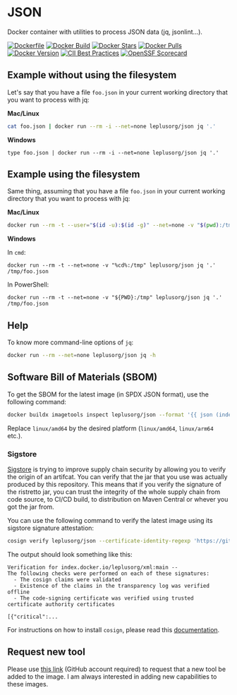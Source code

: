 # JSON

Docker container with utilities to process JSON data (jq, jsonlint...).

[![Dockerfile](https://img.shields.io/badge/GitHub-Dockerfile-blue)](json/Dockerfile)
[![Docker Build](https://github.com/leplusorg/docker-json/workflows/Docker/badge.svg)](https://github.com/leplusorg/docker-json/actions?query=workflow:"Docker")
[![Docker Stars](https://img.shields.io/docker/stars/leplusorg/json)](https://hub.docker.com/r/leplusorg/json)
[![Docker Pulls](https://img.shields.io/docker/pulls/leplusorg/json)](https://hub.docker.com/r/leplusorg/json)
[![Docker Version](https://img.shields.io/docker/v/leplusorg/json?sort=semver)](https://hub.docker.com/r/leplusorg/json)
[![CII Best Practices](https://bestpractices.coreinfrastructure.org/projects/10070/badge)](https://bestpractices.coreinfrastructure.org/projects/10070)
[![OpenSSF Scorecard](https://api.securityscorecards.dev/projects/github.com/leplusorg/docker-json/badge)](https://securityscorecards.dev/viewer/?uri=github.com/leplusorg/docker-json)

## Example without using the filesystem

Let's say that you have a file `foo.json` in your current working directory that you want to process with jq:

**Mac/Linux**

```bash
cat foo.json | docker run --rm -i --net=none leplusorg/json jq '.'
```

**Windows**

```batch
type foo.json | docker run --rm -i --net=none leplusorg/json jq '.'
```

## Example using the filesystem

Same thing, assuming that you have a file `foo.json` in your current working directory that you want to process with jq:

**Mac/Linux**

```bash
docker run --rm -t --user="$(id -u):$(id -g)" --net=none -v "$(pwd):/tmp" leplusorg/json jq '.' /tmp/foo.json
```

**Windows**

In `cmd`:

```batch
docker run --rm -t --net=none -v "%cd%:/tmp" leplusorg/json jq '.' /tmp/foo.json
```

In PowerShell:

```pwsh
docker run --rm -t --net=none -v "${PWD}:/tmp" leplusorg/json jq '.' /tmp/foo.json
```

## Help

To know more command-line options of `jq`:

```bash
docker run --rm --net=none leplusorg/json jq -h
```

## Software Bill of Materials (SBOM)

To get the SBOM for the latest image (in SPDX JSON format), use the
following command:

```bash
docker buildx imagetools inspect leplusorg/json --format '{{ json (index .SBOM "linux/amd64").SPDX }}'
```

Replace `linux/amd64` by the desired platform (`linux/amd64`, `linux/arm64` etc.).

### Sigstore

[Sigstore](https://docs.sigstore.dev) is trying to improve supply
chain security by allowing you to verify the origin of an
artifcat. You can verify that the jar that you use was actually
produced by this repository. This means that if you verify the
signature of the ristretto jar, you can trust the integrity of the
whole supply chain from code source, to CI/CD build, to distribution
on Maven Central or whever you got the jar from.

You can use the following command to verify the latest image using its
sigstore signature attestation:

```bash
cosign verify leplusorg/json --certificate-identity-regexp 'https://github\.com/leplusorg/docker-json/\.github/workflows/.+' --certificate-oidc-issuer 'https://token.actions.githubusercontent.com'
```

The output should look something like this:

```text
Verification for index.docker.io/leplusorg/xml:main --
The following checks were performed on each of these signatures:
  - The cosign claims were validated
  - Existence of the claims in the transparency log was verified offline
  - The code-signing certificate was verified using trusted certificate authority certificates

[{"critical":...
```

For instructions on how to install `cosign`, please read this [documentation](https://docs.sigstore.dev/cosign/system_config/installation/).

## Request new tool

Please use [this link](https://github.com/leplusorg/docker-json/issues/new?assignees=thomasleplus&labels=enhancement&template=feature_request.md&title=%5BFEAT%5D) (GitHub account required) to request that a new tool be added to the image. I am always interested in adding new capabilities to these images.
